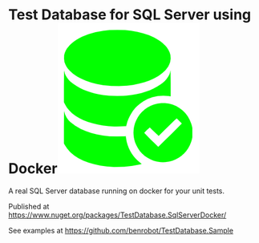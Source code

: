 # Test Database for SQL Server using Docker![Logo created using LogoMakr.com](logo_by_LogoMakr.png)

A real SQL Server database running on docker for your unit tests.

Published at https://www.nuget.org/packages/TestDatabase.SqlServerDocker/

See examples at https://github.com/benrobot/TestDatabase.Sample
